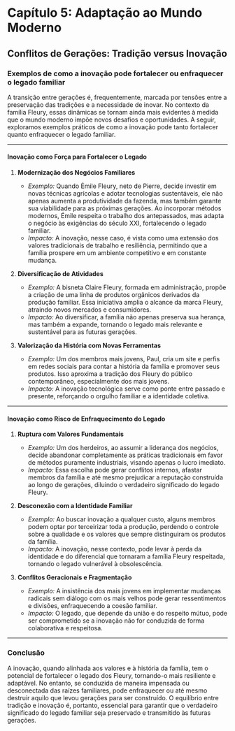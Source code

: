 
# Capítulo 5: Adaptação ao Mundo Moderno

## Conflitos de Gerações: Tradição versus Inovação

### Exemplos de como a inovação pode fortalecer ou enfraquecer o legado familiar

A transição entre gerações é, frequentemente, marcada por tensões entre a preservação das tradições e a necessidade de inovar. No contexto da família Fleury, essas dinâmicas se tornam ainda mais evidentes à medida que o mundo moderno impõe novos desafios e oportunidades. A seguir, exploramos exemplos práticos de como a inovação pode tanto fortalecer quanto enfraquecer o legado familiar.

---

#### **Inovação como Força para Fortalecer o Legado**

1. **Modernização dos Negócios Familiares**
   - *Exemplo:* Quando Émile Fleury, neto de Pierre, decide investir em novas técnicas agrícolas e adotar tecnologias sustentáveis, ele não apenas aumenta a produtividade da fazenda, mas também garante sua viabilidade para as próximas gerações. Ao incorporar métodos modernos, Émile respeita o trabalho dos antepassados, mas adapta o negócio às exigências do século XXI, fortalecendo o legado familiar.
   - *Impacto:* A inovação, nesse caso, é vista como uma extensão dos valores tradicionais de trabalho e resiliência, permitindo que a família prospere em um ambiente competitivo e em constante mudança.

2. **Diversificação de Atividades**
   - *Exemplo:* A bisneta Claire Fleury, formada em administração, propõe a criação de uma linha de produtos orgânicos derivados da produção familiar. Essa iniciativa amplia o alcance da marca Fleury, atraindo novos mercados e consumidores.
   - *Impacto:* Ao diversificar, a família não apenas preserva sua herança, mas também a expande, tornando o legado mais relevante e sustentável para as futuras gerações.

3. **Valorização da História com Novas Ferramentas**
   - *Exemplo:* Um dos membros mais jovens, Paul, cria um site e perfis em redes sociais para contar a história da família e promover seus produtos. Isso aproxima a tradição dos Fleury do público contemporâneo, especialmente dos mais jovens.
   - *Impacto:* A inovação tecnológica serve como ponte entre passado e presente, reforçando o orgulho familiar e a identidade coletiva.

---

#### **Inovação como Risco de Enfraquecimento do Legado**

1. **Ruptura com Valores Fundamentais**
   - *Exemplo:* Um dos herdeiros, ao assumir a liderança dos negócios, decide abandonar completamente as práticas tradicionais em favor de métodos puramente industriais, visando apenas o lucro imediato.
   - *Impacto:* Essa escolha pode gerar conflitos internos, afastar membros da família e até mesmo prejudicar a reputação construída ao longo de gerações, diluindo o verdadeiro significado do legado Fleury.

2. **Desconexão com a Identidade Familiar**
   - *Exemplo:* Ao buscar inovação a qualquer custo, alguns membros podem optar por terceirizar toda a produção, perdendo o controle sobre a qualidade e os valores que sempre distinguiram os produtos da família.
   - *Impacto:* A inovação, nesse contexto, pode levar à perda da identidade e do diferencial que tornaram a família Fleury respeitada, tornando o legado vulnerável à obsolescência.

3. **Conflitos Geracionais e Fragmentação**
   - *Exemplo:* A insistência dos mais jovens em implementar mudanças radicais sem diálogo com os mais velhos pode gerar ressentimentos e divisões, enfraquecendo a coesão familiar.
   - *Impacto:* O legado, que depende da união e do respeito mútuo, pode ser comprometido se a inovação não for conduzida de forma colaborativa e respeitosa.

---

### **Conclusão**

A inovação, quando alinhada aos valores e à história da família, tem o potencial de fortalecer o legado dos Fleury, tornando-o mais resiliente e adaptável. No entanto, se conduzida de maneira impensada ou desconectada das raízes familiares, pode enfraquecer ou até mesmo destruir aquilo que levou gerações para ser construído. O equilíbrio entre tradição e inovação é, portanto, essencial para garantir que o verdadeiro significado do legado familiar seja preservado e transmitido às futuras gerações.
```
